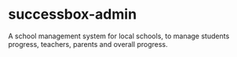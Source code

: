# successbox-admin
A school management system for local schools, to manage students progress, teachers, parents and overall progress.
